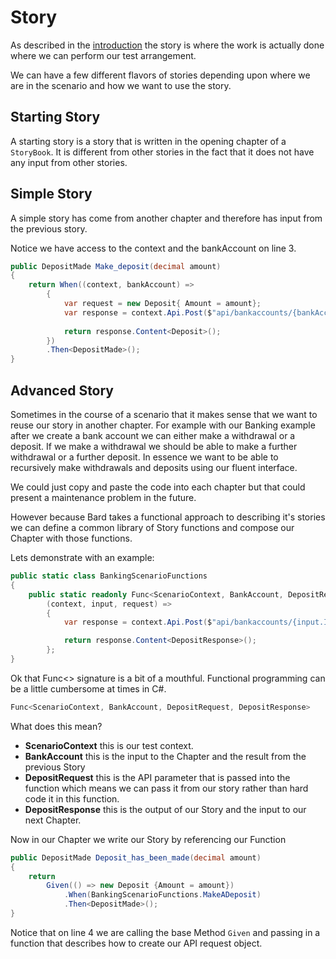# Story

As described in the [introduction](../../) the story is where the work is actually done where we can perform our test arrangement. 

We can have a few different flavors of stories depending upon where we are in the scenario and how we want to use the story.

## Starting Story

A starting story is a story that is written in the opening chapter of a `StoryBook`. It is different from other stories in the fact that it does not have any input from other stories.

## Simple Story

A simple story has come from another chapter and therefore has input from the previous story.

Notice we have access to the context and the bankAccount on line 3.

```csharp
public DepositMade Make_deposit(decimal amount)
{
    return When((context, bankAccount) =>
        {
            var request = new Deposit{ Amount = amount};
            var response = context.Api.Post($"api/bankaccounts/{bankAccount.Id}/deposits", request);
           
            return response.Content<Deposit>();
        })
        .Then<DepositMade>();
}
```

## Advanced Story

Sometimes in the course of a scenario that it makes sense that we want to reuse our story in another chapter. For example with our Banking example after we create a bank account we can either make a withdrawal or a deposit. If we make a withdrawal we should be able to make a further withdrawal or a further deposit. In essence we want to be able to recursively make withdrawals and deposits using our fluent interface. 

We could just copy and paste the code into each chapter but that could present a maintenance problem in the future. 

However because Bard takes a functional approach to describing it's stories we can define a common library of Story functions and compose our Chapter with those functions.

Lets demonstrate with an example:

```csharp
public static class BankingScenarioFunctions
{
    public static readonly Func<ScenarioContext, BankAccount, DepositRequest, DepositResponse> MakeADeposit =
        (context, input, request) =>
        {
            var response = context.Api.Post($"api/bankaccounts/{input.Id}/deposits", request);

            return response.Content<DepositResponse>();
        };
}
```

Ok that Func&lt;&gt; signature is a bit of a mouthful.  Functional programming can be a little cumbersome at times in C\#.

```csharp
Func<ScenarioContext, BankAccount, DepositRequest, DepositResponse>
```

What does this mean? 

* **ScenarioContext** this is our test context.
* **BankAccount** this is the input to the Chapter and the result from the previous Story
* **DepositRequest** this is the API parameter that is passed into the function which means we can pass it from our story rather than hard code it in this function.
* **DepositResponse** this is the output of our Story and the input to our next Chapter.

Now in our Chapter we write our Story by referencing our Function

```csharp
public DepositMade Deposit_has_been_made(decimal amount)
{
    return
        Given(() => new Deposit {Amount = amount})
            .When(BankingScenarioFunctions.MakeADeposit)
            .Then<DepositMade>();
}
```

Notice that on line 4 we are calling the base Method `Given` and passing in a function that describes how to create our API request object.

